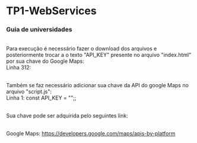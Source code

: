 # TP1-WebServices

<h3>Guia de universidades</h3>

<br>Para execução é necessário fazer o download dos arquivos e posteriormente trocar a o texto "API_KEY" presente no arquivo "index.html" por sua chave do Google Maps:
<br>Linha 312: <script async src="https://maps.googleapis.com/maps/api/js?key=<strong>API_KEY</strong>&libraries=places"></script>

<br>Também se faz necessário adicionar sua chave da API do google Maps no arquivo "script.js":
<br>Linha 1: const API_KEY = "";;

<br>Sua chave pode ser adquirida pelo seguintes link:

<br>Google Maps: https://developers.google.com/maps/apis-by-platform

